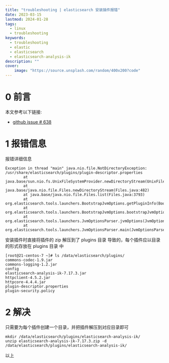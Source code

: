 ```yaml
---
title: "troubleshooting | elasticsearch 安装插件报错" 
date: 2023-03-15
lastmod: 2024-01-28
tags:
  - linux
  - troubleshooting
keywords:
  - troubleshooting
  - elastic
  - elasticsearch
  - elasticsearch-analysis-ik
description: "" 
cover:
    image: "https://source.unsplash.com/random/400x200?code" 
---
```


# 0 前言

本文参考以下链接:

- [github issue # 638](https://github.com/medcl/elasticsearch-analysis-ik/issues/638)

# 1 报错信息

报错详细信息

```plaintext
Exception in thread "main" java.nio.file.NotDirectoryException: /usr/share/elasticsearch/plugins/plugin-descriptor.properties
        at java.base/sun.nio.fs.UnixFileSystemProvider.newDirectoryStream(UnixFileSystemProvider.java:439)
        at java.base/java.nio.file.Files.newDirectoryStream(Files.java:482)
        at java.base/java.nio.file.Files.list(Files.java:3793)
        at org.elasticsearch.tools.launchers.BootstrapJvmOptions.getPluginInfo(BootstrapJvmOptions.java:49)
        at org.elasticsearch.tools.launchers.BootstrapJvmOptions.bootstrapJvmOptions(BootstrapJvmOptions.java:34)
        at org.elasticsearch.tools.launchers.JvmOptionsParser.jvmOptions(JvmOptionsParser.java:137)
        at org.elasticsearch.tools.launchers.JvmOptionsParser.main(JvmOptionsParser.java:86)
```

安装插件时直接将插件的 zip 解压到了 plugins 目录 导致的，每个插件应以目录的形式存放在 plugins 目录 中

```plaintext
[root@21-centos-7 ~]# ls /data/elasticsearch/plugins/
commons-codec-1.9.jar
commons-logging-1.2.jar
config
elasticsearch-analysis-ik-7.17.3.jar
httpclient-4.5.2.jar
httpcore-4.4.4.jar
plugin-descriptor.properties
plugin-security.policy
```

# 2 解决

只需要为每个插件创建一个目录，并把插件解压到对应目录即可

```plaintext
mkdir /data/elasticsearch/plugins/elasticsearch-analysis-ik/
unzip elasticsearch-analysis-ik-7.17.3.zip -d /data/elasticsearch/plugins/elasticsearch-analysis-ik/
```

以上
